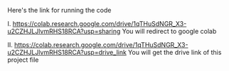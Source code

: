 Here's the link for running the code
 
I. 
  https://colab.research.google.com/drive/1qTHuSdNGR_X3-u2CZHJLJlvmRHS18RCA?usp=sharing
                     You will redirect to google colab

II. 
      https://colab.research.google.com/drive/1qTHuSdNGR_X3-u2CZHJLJlvmRHS18RCA?usp=drive_link
                      You will get the drive link of this project file
